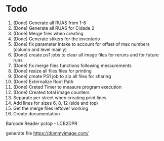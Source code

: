 # Todo

1. (Done) Generate all RUAS from 1-8
2. (Done) Generate all RUAS for Cidade 2
3. (Done) Merge files when creating
4. (Done) Generate stikers for the inventario
5. (Done) fix parameter intake to account for offset of max numbers (column and level mainly)
6. (Done) create ps1 jobs to clear all image files for reruns and for future runs
7. (Done) fix merge files functions following messurements
8. (Done) resize all files files for printing
9. (Done) create PS1 job to zip all files for sharing
10. (Done) Externalize Root Path
11. (Done) Creted Timer to measure program execution
12. (Done) Created total image counters
13. Separate per street when creating print lines
14. Add lines for sizes 6, 8, 12 (side and top)
15. Get the merge files leftover working
16. Create documentation

Barcode Reader
pctop - LCB2DPR

generate file
https://dummyimage.com/
